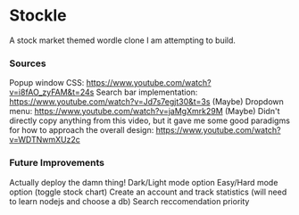 # Stockle

A stock market themed wordle clone I am attempting to build.

### Sources
Popup window CSS: https://www.youtube.com/watch?v=i8fAO_zyFAM&t=24s
Search bar implementation: https://www.youtube.com/watch?v=Jd7s7egjt30&t=3s
(Maybe) Dropdown menu: https://www.youtube.com/watch?v=jaMgXmrk29M
(Maybe) Didn't directly copy anything from this video, but it gave me some good paradigms for how to approach the overall design: https://www.youtube.com/watch?v=WDTNwmXUz2c


### Future Improvements
Actually deploy the damn thing!
Dark/Light mode option
Easy/Hard mode option (toggle stock chart)
Create an account and track statistics (will need to learn nodejs and choose a db)
Search reccomendation priority
